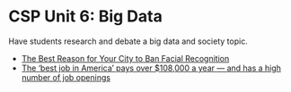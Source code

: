# CSP Unit 6: Big Data

Have students research and debate a big data and society topic.

* [The Best Reason for Your City to Ban Facial Recognition](https://onezero.medium.com/the-best-reason-for-your-city-to-ban-facial-recognition-d2c1f9ca094b)
* [The ‘best job in America’ pays over $108,000 a year — and has a high number of job openings](https://www.marketwatch.com/story/the-no-1-job-in-america-pays-108000-a-year-2019-05-03?mod=MW_story_top_stories)
